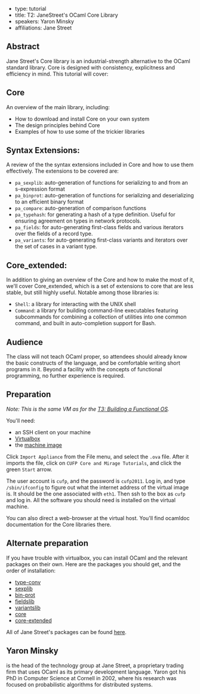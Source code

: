- type: tutorial
- title: T2: JaneStreet's OCaml Core Library
- speakers: Yaron Minsky
- affiliations: Jane Street


## Abstract
Jane Street's Core library is an industrial-strength alternative to
the OCaml standard library.  Core is designed with consistency,
explicitness and efficiency in mind.  This tutorial will cover:

## Core
An overview of the main library, including:

- How to download and install Core on your own system
- The design principles behind Core
- Examples of how to use some of the trickier libraries

## Syntax Extensions:
A review of the the syntax extensions included in Core and how to use
them effectively.  The extensions to be covered are:

- <code>pa_sexplib</code>: auto-generation of functions for serializing to and from
 an s-expression format
- <code>pa_binprot</code>: auto-generation of functions for serializing and
 deserializing to an efficient binary format
- <code>pa_compare</code>: auto-generation of comparison functions
- <code>pa_typehash</code>: for generating a hash of a type definition.  Useful for
 ensuring agreement on types in network protocols.
- <code>pa_fields</code>: for auto-generating first-class fields and various
 iterators over the fields of a record type.
- <code>pa_variants</code>: for auto-generating first-class variants and iterators
 over the set of cases in a variant type.

## Core_extended:
In addition to giving an overview of the Core and how to make the most
of it, we'll cover Core_extended, which is a set of extensions to core
that are less stable, but still highly useful.  Notable among those
libraries is:

- <code>Shell</code>: a library for interacting with the UNIX shell
- <code>Command</code>: a library for building command-line executables featuring
 subcommands for combining a collection of utilities into one common
 command, and built in auto-completion support for Bash.

## Audience
The class will not teach OCaml proper, so attendees should already
know the basic constructs of the language, and be comfortable writing
short programs in it.  Beyond a facility with the concepts of
functional programming, no further experience is required.

## Preparation
*Note: This is the same VM as for the [T3: Building a Functional OS](t3-building-functional-os.html).*

You'll need:

- an SSH client on your machine
- [Virtualbox](http://www.virtualbox.org/wiki/Downloads)
- the [machine image](http://minsky-primus.net/CUFP-Core-and-Mirage-Tutorials.ova)

Click `Import Appliance` from the File menu, and select the `.ova` file.
After it imports the file, click on `CUFP Core and Mirage Tutorials`,
and click the green `Start` arrow.

The user account is `cufp`, and the password is `cufp2011`.  Log in,
and type `/sbin/ifconfig` to figure out what the internet address of
the virtual image is.  It should be the one associated with `eth1`.
Then ssh to the box as `cufp` and log in.  All the software you should
need is installed on the virtual machine.

You can also direct a web-browser at the virtual host.  You'll find
ocamldoc documentation for the Core libraries there.

## Alternate preparation
If you have trouble with virtualbox, you can install OCaml and the relevant packages on their own.  Here are the packages you should get, and the order of installation:

- [type-conv](http://www.janestreet.com/ocaml/type-conv-2.3.0.tar.gz)
- [sexplib](http://www.janestreet.com/ocaml/sexplib-7.0.2.tar.gz)
- [bin-prot](http://www.janestreet.com/ocaml/bin-prot-2.0.3.tar.gz)
- [fieldslib](http://www.janestreet.com/ocaml/fieldslib-107.01.tar.gz)
- [variantslib](http://www.janestreet.com/ocaml/variantslib-107.01.tar.gz)
- [core](http://www.janestreet.com/ocaml/core-107.01.tar.gz)
- [core-extended](http://www.janestreet.com/ocaml/core_extended-107.01.tar.gz)

All of Jane Street's packages can be found [here](http://ocaml.janestreet.com/?q=node/13).

## Yaron Minsky
is the head of the technology group at Jane Street, a proprietary
trading firm that uses OCaml as its primary development language.
Yaron got his PhD in Computer Science at Cornell in 2002, where his
research was focused on probabilistic algorithms for distributed
systems.
